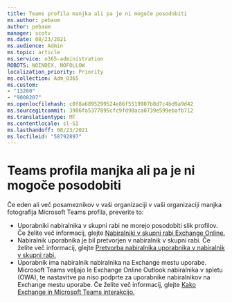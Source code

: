 ```yaml
---
title: Teams profila manjka ali pa je ni mogoče posodobiti
ms.author: pebaum
author: pebaum
manager: scotv
ms.date: 08/23/2021
ms.audience: Admin
ms.topic: article
ms.service: o365-administration
ROBOTS: NOINDEX, NOFOLLOW
localization_priority: Priority
ms.collection: Adm_O365
ms.custom:
- "13260"
- "9008207"
ms.openlocfilehash: c0f8a6895299524e86f5519907b8d7c4bd9a9d42
ms.sourcegitcommit: 3986fa5377895cfc9fd98aca0739e599ebafb712
ms.translationtype: MT
ms.contentlocale: sl-SI
ms.lasthandoff: 08/23/2021
ms.locfileid: "58792897"
---
```

# <a name="teams-profile-photo-is-missing-or-cant-be-updated"></a>Teams profila manjka ali pa je ni mogoče posodobiti

Če eden ali več posameznikov v vaši organizaciji v vaši organizaciji manjka fotografija Microsoft Teams profila, preverite to: 

- Uporabniki nabiralnika v skupni rabi ne morejo posodobiti slik profilov. Če želite več informacij, glejte [Nabiralniki v skupni rabi Exchange Online.](https://docs.microsoft.com/exchange/collaboration-exo/shared-mailboxes) 
- Nabiralnik uporabnika je bil pretvorjen v nabiralnik v skupni rabi. Če želite več informacij, glejte [Pretvorba nabiralnika uporabnika v nabiralnik v skupni rabi.](https://docs.microsoft.com/microsoft-365/admin/email/convert-user-mailbox-to-shared-mailbox) 
- Uporabnik ima nabiralnik nabiralnika na Exchange mestu uporabe. Microsoft Teams veljajo le Exchange Online Outlook nabiralnika v spletu (OWA), te nastavitve pa niso podprte za uporabnike nabiralnikov na Exchange mestu uporabe. Če želite več informacij, glejte [Kako Exchange in Microsoft Teams interakcijo.](https://docs.microsoft.com/MicrosoftTeams/exchange-teams-interact) 